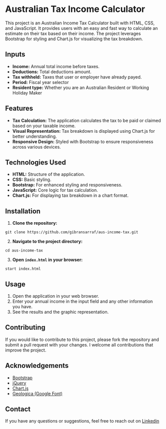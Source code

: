 # Australian Tax Income Calculator

This project is an Australian Income Tax Calculator built with HTML, CSS, and JavaScript. It provides users with an easy and fast way to calculate an estimate on their tax based on their income. The project leverages Bootstrap for styling and Chart.js for visualizing the tax breakdown.

## Inputs

- **Income:** Annual total income before taxes.
- **Deductions:** Total deductions amount.
- **Tax withheld:** Taxes that user or employer have already payed.
- **Period:** Fiscal year selector
- **Resident type:** Whether you are an Australian Resident or Working Holiday Maker

## Features

- **Tax Calculation:** The application calculates the tax to be paid or claimed based on your taxable income.
- **Visual Representation:** Tax breakdown is displayed using Chart.js for better understanding.
- **Responsive Design:** Styled with Bootstrap to ensure responsiveness across various devices.

## Technologies Used

- **HTML:** Structure of the application.
- **CSS:** Basic styling.
- **Bootstrap:** For enhanced styling and responsiveness.
- **JavaScript:** Core logic for tax calculation.
- **Chart.js:** For displaying tax breakdown in a chart format.

## Installation

1. **Clone the repository:**
```
git clone https://github.com/gibransarraf/aus-income-tax.git
```
2. **Navigate to the project directory:**
```
cd aus-income-tax
```
3. **Open `index.html` in your browser:**
```
start index.html
```

## Usage

1. Open the application in your web browser.
2. Enter your annual income in the input field and any other information you have.
3. See the results and the graphic representation.

## Contributing

If you would like to contribute to this project, please fork the repository and submit a pull request with your changes. I welcome all contributions that improve the project.

## Acknowledgements

- [Bootstrap](https://getbootstrap.com/)
- [jQuery](https://jquery.com/)
- [Chart.js](https://www.chartjs.org/)
- [Geologica (Google Font)](https://fonts.google.com/specimen/Geologica)

## Contact

If you have any questions or suggestions, feel free to reach out on [Linkedin](https://www.linkedin.com/in/gibransarraf/)
